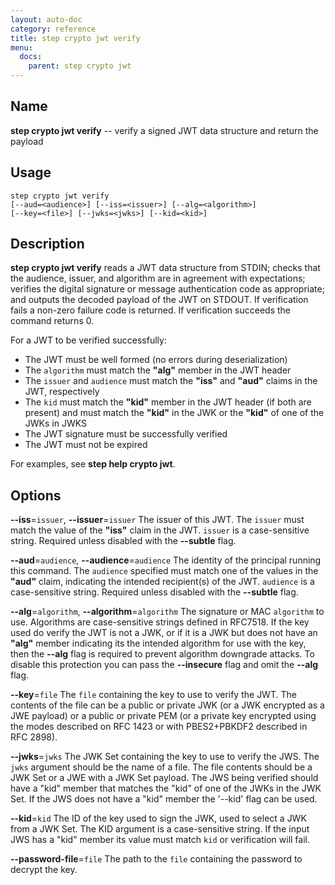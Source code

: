 ```yaml
---
layout: auto-doc
category: reference
title: step crypto jwt verify
menu:
  docs:
    parent: step crypto jwt
---
```


## Name
**step crypto jwt verify** -- verify a signed JWT data structure and return the payload

## Usage

```raw
step crypto jwt verify
[--aud=<audience>] [--iss=<issuer>] [--alg=<algorithm>]
[--key=<file>] [--jwks=<jwks>] [--kid=<kid>]
```

## Description

**step crypto jwt verify** reads a JWT data structure from STDIN; checks that
the audience, issuer, and algorithm are in agreement with expectations;
verifies the digital signature or message authentication code as appropriate;
and outputs the decoded payload of the JWT on STDOUT. If verification fails a
non-zero failure code is returned. If verification succeeds the command
returns 0.

For a JWT to be verified successfully:

  * The JWT must be well formed (no errors during deserialization)
  * The `algorithm` must match the **"alg"** member in the JWT header
  * The `issuer` and `audience` must match the **"iss"** and **"aud"** claims in the JWT,
    respectively
  * The `kid` must match the **"kid"** member in the JWT header (if both are
    present) and must match the **"kid"** in the JWK or the **"kid"** of one of the
    JWKs in JWKS
  * The JWT signature must be successfully verified
  * The JWT must not be expired

For examples, see **step help crypto jwt**.

## Options


**--iss**=`issuer`, **--issuer**=`issuer`
The issuer of this JWT. The `issuer` must match the value of the **"iss"** claim in
the JWT. `issuer` is a case-sensitive string. Required unless disabled with the **--subtle** flag.

**--aud**=`audience`, **--audience**=`audience`
The identity of the principal running this command. The `audience` specified
must match one of the values in the **"aud"** claim, indicating the intended
recipient(s) of the JWT. `audience` is a case-sensitive string. Required unless disabled with the
**--subtle** flag.

**--alg**=`algorithm`, **--algorithm**=`algorithm`
The signature or MAC `algorithm` to use. Algorithms are case-sensitive strings
defined in RFC7518. If the key used do verify the JWT is not a JWK, or if it
is a JWK but does not have an **"alg"** member indicating its the intended
algorithm for use with the key, then the **--alg** flag is required to prevent
algorithm downgrade attacks. To disable this protection you can pass the
**--insecure** flag and omit the **--alg** flag.

**--key**=`file`
The `file` containing the key to use to verify the JWT.
The contents of the file can be a public or private JWK (or a JWK
encrypted as a JWE payload) or a public or private PEM (or a private key
encrypted using the modes described on RFC 1423 or with PBES2+PBKDF2 described
in RFC 2898).

**--jwks**=`jwks`
The JWK Set containing the key to use to verify the JWS. The `jwks` argument
should be the name of a file. The file contents should be a JWK Set or a JWE
with a JWK Set payload. The JWS being verified should have a "kid" member that
matches the "kid" of one of the JWKs in the JWK Set. If the JWS does not have
a "kid" member the '--kid' flag can be used.

**--kid**=`kid`
The ID of the key used to sign the JWK, used to select a JWK from a JWK Set.
The KID argument is a case-sensitive string. If the input JWS has a "kid"
member its value must match `kid` or verification will fail.

**--password-file**=`file`
The path to the `file` containing the password to decrypt the key.

